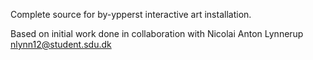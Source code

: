 Complete source for by-ypperst interactive art installation.

Based on initial work done in collaboration with Nicolai Anton Lynnerup <nlynn12@student.sdu.dk>
